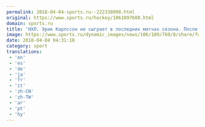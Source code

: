 ```yaml
---
permalink: 2018-04-04-sports.ru--222338098.html
original: https://www.sports.ru/hockey/1061897608.html
domain: sports.ru
title: 'НХЛ. Эрик Карлссон не сыграет в последних матчах сезона. После завершающей домашней игры &amp;laquo;Оттавы&amp;raquo; он забрал шайбу'
image: https://www.sports.ru/dynamic_images/news/106/189/760/8/share/fddaf8.png
date: 2018-04-04 04:31:18
category: sport
translations: 
 - 'en'
 - 'es'
 - 'de'
 - 'ja'
 - 'fr'
 - 'it'
 - 'zh-CN'
 - 'zh-TW'
 - 'ar'
 - 'pt'
 - 'hy'
---
```



